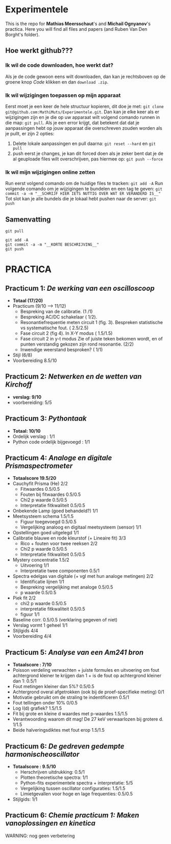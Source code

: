 # Experimentele
This is the repo for **Mathias Meersschaut**'s and **Michail Ognyanov**'s practica. Here you will find all files and papers (and Ruben Van Den Borght's folder).
## Hoe werkt github???
### Ik wil de code downloaden, hoe werkt dat?
Als je de code gewoon eens wilt downloaden, dan kan je rechtsboven op de groene knop *Code* klikken en dan `download .zip`.
### Ik wil wijzigingen toepassen op mijn apparaat
Eerst moet je een keer de hele structuur kopieren, dit doe je met: `git clone git@github.com:MathiMuts/Experimentele.git`.
Dan kan je elke keer als er wijzigingen zijn en je die op uw apparaat wilt volgend comando runnen in die map: `git pull`. Als je een error krijgt, dat betekent dat dat je aanpassingen hebt op jouw apparaat die overschreven zouden worden als je pullt, er zijn 2 opties:
1) Delete lokale aanpassingen en pull daarna: `git reset --hard` en `git pull`
2) push eerst je changes, je kan dit forced doen als je zeker bent dat je de al geuploade files wilt overschrijven, pas hiermee op: `git push --force`
### Ik wil mijn wijzigingen online zetten
Run eerst volgend comando om de huidige files te tracken: `git add -A`
Run volgende comando om je wijzigingen te bundelen en een tag te geven: `git commit -a -m "__SCHRIJF HIER IETS NUTTIG OVER WAT ER VERANDERD IS__"`
Tot slot kan je alle bundels die je lokaal hebt pushen naar de server: `git push`
## Samenvatting
```
git pull
```
```
git add -A
git commit -a -m "__KORTE BESCHRIJVING__"
git push
```
# PRACTICA
## Practicum 1: *De werking van een oscilloscoop*
- **Totaal (17/20)**
- Practicum (9/10 --> 11/12)
    -	Bespreking van de calibratie. (1 /1)
    -	Bespreking AC/DC schakelaar ( 1/2). 
    -	Resonantiefrequentie meten circuit 1 (fig. 3). Bespreken statistische vs systematische fout. ( 2.5/2.5)
    -	Fase circuit 2 (fig 4). In X-Y modus ( 1.5/1.5)
    -	Fase circuit 2 in y-t modus Zie of juiste teken bekomen wordt, en of punten verstandig gekozen zijn rond resonantie. (2/2)
    -	Inwendige weerstand besproken? ( 1/1)
- Stijl (6/8)
- Voorbereiding 8.5/10
## Practicum 2: *Netwerken en de wetten van Kirchoff*
- **verslag: 9/10**
- voorbereiding: 5/5
## Practicum 3: *Pythontaak*
- **Totaal: 10/10**
- Ordelijk verslag : 1/1
- Python code ordelijk bijgevoegd : 1/1
## Practicum 4: *Analoge en digitale Prismaspectrometer*
- **Totaalscore 19.5/20**
- Cauchyfit Prisma (He) 2/2 
    - Fitwaardes 0.5/0.5 
    - Fouten bij fitwaardes 0.5/0.5
    - Chi2 p waarde 0.5/0.5
    - Interpretatie fitkwaliteit 0.5/0.5
- Onbekende Lamp (goed behandeld?) 1/1
- Meetsysteem schema 1.5/1.5
    - Figuur toegevoegd 0.5/0.5
    - Vergelijking analoog en digitaal meetsysteem (sensor) 1/1
- Opstellingen goed uitgelegd 1/1
- Calibratie blauwe en rode kleurstof (+ Lineaire fit) 3/3
    - Rico + fouten voor twee reeksen 2/2
    - Chi2 p waarde 0.5/0.5
    - Interpretatie fitkwaliteit 0.5/0.5
- Mystery concentratie 1.5/2
    - Uitvoering 1/1
    - Interpretatie twee componenten 0.5/1
- Spectra edelgas van digitale (+ vgl met hun analoge metingen) 2/2
    - Identificatie lijnen 1/1
    - Bespreking vergelijking met analoge 0.5/0.5
    - p waarde 0.5/0.5
- Piek fit 2/2
    - chi2 p waarde 0.5/0.5
    - interpretatie fitkwaliteit 0.5/0.5
    - figuur 1/1
- Baseline corr. 0.5/0.5 (verklaring gegeven of niet)
- Verslag vormt 1 geheel 1/1
- Stijlgids  4/4 
- Voorbereiding 4/4
## Practicum 5: *Analyse van een Am241 bron*
- **Totaalscore :  7/10**
- Poisson verdeling verwachten + juiste formules en uitvoering om fout achtergrond kleiner te krijgen dan 1 + is de fout op achtergrond kleiner dan 1: 0.5/1
- Fout metingen kleiner dan 5%? 0.5/0.5
- Achtergrond overal afgetrokken (ook bij de proef-specifieke meting) 0/1
- Motivatie gebruikt om de straling te indentificeren 0.5/1
- Fout tellingen onder 10% 0/0.5
- Log I(d) grafiek? 1.5/1.5
- Fit bij grote en kleine d waardes met p-waardes 1.5/1.5
- Verantwoording waarom dit mag! De 27 keV verwaarlozen bij grotere d. 1/1.5
- Beide halveringsdiktes met fout erop 1.5/1.5
## Practicum 6: *De gedreven gedempte harmonischeoscillator*
- **Totaalscore :  9.5/10**
    - Herschrijven uitdrukking:   0.5/1
    - Plotten theoretische spectra:  1/1
    - Python-fits experimentele spectra + interpretatie:  5/5
    - Vergelijking tussen oscillator configuraties:  1.5/1.5
    - Limietgevallen voor hoge en lage frequenties: 0.5/0.5
- Stijlgids:  1/1
## Practicum 6: *Chemie practicum 1: Maken vanoplossingen en kinetica*
WARNING: nog geen verbetering
